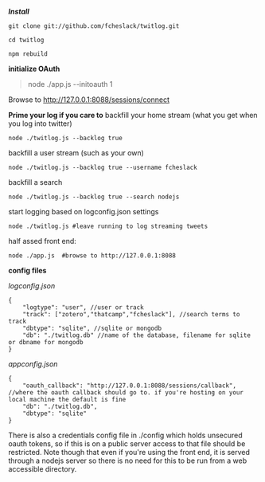 ___Install___

    git clone git://github.com/fcheslack/twitlog.git

    cd twitlog

    npm rebuild

__initialize OAuth__
>node ./app.js --initoauth 1

Browse to http://127.0.0.1:8088/sessions/connect


__Prime your log if you care to__
backfill your home stream (what you get when you log into twitter)

    node ./twitlog.js --backlog true

backfill a user stream (such as your own)

    node ./twitlog.js --backlog true --username fcheslack

backfill a search

    node ./twitlog.js --backlog true --search nodejs

start logging based on logconfig.json settings

    node ./twitlog.js #leave running to log streaming tweets

half assed front end:

    node ./app.js  #browse to http://127.0.0.1:8088

__config files__

_logconfig.json_

    {
        "logtype": "user", //user or track
        "track": ["zotero","thatcamp","fcheslack"], //search terms to track
        "dbtype": "sqlite", //sqlite or mongodb
        "db": "./twitlog.db" //name of the database, filename for sqlite or dbname for mongodb
    }

_appconfig.json_

    {
        "oauth_callback": "http://127.0.0.1:8088/sessions/callback", //where the oauth callback should go to. if you're hosting on your local machine the default is fine
        "db": "./twitlog.db",
        "dbtype": "sqlite"
    }


There is also a credentials config file in ./config which holds unsecured oauth tokens, so if this is on a public server access to that file should be restricted. Note though that even if you're using the front end, it is served through a nodejs server so there is no need for this to be run from a web accessible directory.

